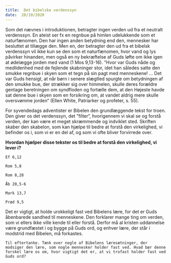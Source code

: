 ```yaml
---
title:  Det bibelske verdenssyn
date:  20/10/2020
---
```


Som det nævnes i introduktionen, betragter ingen verden ud fra et neutralt verdenssyn. En ateist ser fx en regnbue på himlen udelukkende som et naturfænomen. Den har ingen anden betydning end den, mennesker har besluttet at tillægge den. Men en, der betragter den ud fra et bibelsk verdenssyn vil ikke kun se den som et naturfænomen, hvor vand og lys påvirker hinanden, men også en ny bekræftelse af Guds løfte om ikke igen at ødelægge jorden med vand (1 Mos 9,13-16). ”Hvor var Guds nåde og medlidenhed med de fejlende skabninger stor, idet han således satte den smukke regnbue i skyen som et tegn på sin pagt med menneskene! … Det var Guds hensigt, at når børn i senere slægtled spurgte om betydningen af den smukke bue, der strækker sig over himmelen, skulle deres forældre gentage beretningen om syndfloden og fortælle dem, at den Højeste havde sat denne bue i skyen som en forsikring om, at vandet aldrig mere skulle oversvømme jorden“ (Ellen White, Patriarker og profeter, s. 55).

For syvendedags adventister er Bibelen den grundlæggende tekst for troen. Den giver os det verdenssyn, det ”filter“, hvorigennem vi skal se og forstå verden, der kan være et meget skræmmende og indviklet sted. Skriften skaber den skabelon, som kan hjælpe til bedre at forstå den virkelighed, vi befinder os i, som vi er en del af, og som vi ofte bliver forvirrede over.

**Hvordan hjælper disse tekster os til bedre at forstå den virkelighed, vi lever i?**

`Ef 6,12`

`Rom 5,8`

`Rom 8,28`

`Åb 20,5-6`

`Mark 13,7`

`Præd 9,5`

Det er vigtigt, at holde urokkeligt fast ved Bibelens lære, for det er Guds åbenbarede sandhed til menneskene. Den forklarer mange ting om verden, som vi ellers ikke ville kende til eller forstå. Derfor må al kristen uddannelse være grundfæstet i og bygge på Guds ord, og enhver lære, der står i modstrid med Bibelen, må forkastes.

`Til eftertanke. Tænk over nogle af Bibelens læresætninger, der modsiger den lære, som nogle mennesker holder fast ved. Hvad bør denne forskel lære os om, hvor vigtigt det er, at vi trofast holder fast ved Guds ord?`